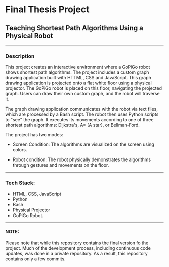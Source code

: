 # Final Thesis Project
## Teaching Shortest Path Algorithms Using a Physical Robot

----
### Description
This project creates an interactive environment where a GoPiGo robot shows shortest path algorithms. The project includes a custom graph drawing application built with HTTML, CSS and JavaScript. This graph drawing application is projected onto a flat white floor using a physical projector. The GoPiGo robot is placed on this floor, navigating the projected graph. Users can draw their own custom graph, and the robot will traverse it.

The graph drawing application communicates with the robot via text files, which are processed by a Bash script. The robot then uses Python scripts to "see" the graph. It executes its movements according to one of three shortest path algorithms: Dijkstra's, A* (A star), or Bellman-Ford. 

The project has two modes:
- Screen Condition: The algorithms are visualized on the screen using colors.

- Robot condition: The robot physically demonstrates the algorithms through gestures and movements on the floor.


----
### Tech Stack:
- HTML, CSS, JavaScript
- Python
- Bash
- Physical Projector
- GoPiGo Robot.

----
#### NOTE:
Please note that while this repository contains the final version fo the project. Much of the development process, including continuous code updates, was done in a private repository. As a result, this repository contains only a few commits.
